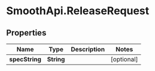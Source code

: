 # SmoothApi.ReleaseRequest

## Properties

Name | Type | Description | Notes
------------ | ------------- | ------------- | -------------
**specString** | **String** |  | [optional] 


